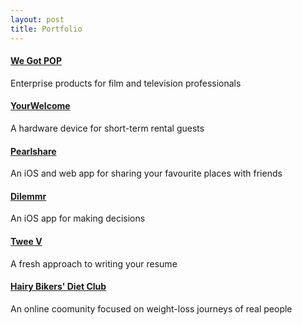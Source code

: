 ```yaml
---
layout: post
title: Portfolio
---
```


#### [We Got POP](../wegotpop/about)
Enterprise products for film and television professionals

#### [YourWelcome](../yourwelcome/about)
A hardware device for short-term rental guests

#### [Pearlshare](../pearlshare/about)
An iOS and web app for sharing your favourite places with friends

#### [Dilemmr](../dilemmr/about)
An iOS app for making decisions

#### [Twee V](../tweev/about)
A fresh approach to writing your resume

#### [Hairy Bikers' Diet Club](../hbdc/about)
An online coomunity focused on weight-loss journeys of real people
